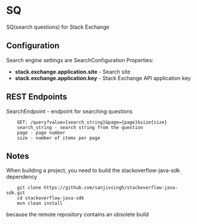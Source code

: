 # SQ
SQ(search questions) for Stack Exchange

## Configuration
Search engine settings are SearchConfiguration
Properties:
* **stack.exchange.application.site** - Search site
* **stack.exchange.application.key** - Stack Exchange API application key

## REST Endpoints
 SearchEndpoint - endpoint for searching questions
```
    GET: /query?value={search_string}&page={page}&size{size}
    search_string - search string from the question
    page - page number
    size - number of items per page
```


## Notes
When building a project, you need to build the stackoverflow-java-sdk dependency

```
    git clone https://github.com/sanjivsingh/stackoverflow-java-sdk.git  
    cd stackoverflow-java-sdk  
    mvn clean install  
```
because the remote repository contains an obsolete build